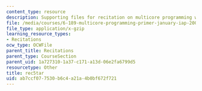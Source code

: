 ```yaml
---
content_type: resource
description: Supporting files for recitation on multicore programming with Cell.
file: /media/courses/6-189-multicore-programming-primer-january-iap-2007/ab7ccf077530b6c4a21a4b0bf672f721_rec5tar.gz
file_type: application/x-gzip
learning_resource_types:
- Recitations
ocw_type: OCWFile
parent_title: Recitations
parent_type: CourseSection
parent_uid: 1a727310-1a37-c171-a13d-06e2fa6799d5
resourcetype: Other
title: rec5tar
uid: ab7ccf07-7530-b6c4-a21a-4b0bf672f721
---
```

